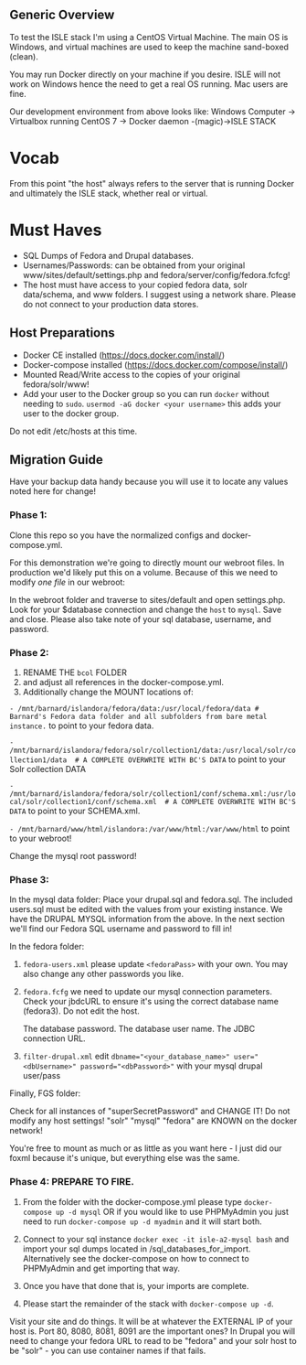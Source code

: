 ## Generic Overview

To test the ISLE stack I'm using a CentOS Virtual Machine.  The main OS is Windows, and virtual machines are used to keep the machine sand-boxed (clean).

You may run Docker directly on your machine if you desire.  ISLE will not work on Windows hence the need to get a real OS running.  Mac users are fine.

Our development environment from above looks like: Windows Computer -> Virtualbox running CentOS 7 -> Docker daemon -(magic)->ISLE STACK

Vocab
=
From this point "the host" always refers to the server that is running Docker and ultimately the ISLE stack, whether real or virtual.


Must Haves
=
  - SQL Dumps of Fedora and Drupal databases.
  - Usernames/Passwords: can be obtained from your original www/sites/default/settings.php and fedora/server/config/fedora.fcfcg!
  - The host must have access to your copied fedora data, solr data/schema, and www folders.  I suggest using a network share.  Please do not connect to your production data stores.


## Host Preparations

  - Docker CE installed  (https://docs.docker.com/install/)
  - Docker-compose installed (https://docs.docker.com/compose/install/)
  - Mounted Read/Write access to the copies of your original fedora/solr/www!
  - Add your user to the Docker group so you can run `docker` without needing to `sudo`.  `usermod -aG docker <your username>` this adds your user to the docker group.

Do not edit /etc/hosts at this time.

## Migration Guide

Have your backup data handy because you will use it to locate any values noted here for change!

### Phase 1:
Clone this repo so you have the normalized configs and docker-compose.yml.  

For this demonstration we're going to directly mount our webroot files.  In production we'd likely put this on a volume.
Because of this we need to modify _one file_ in our webroot:

In the webroot folder and traverse to sites/default and open settings.php.  Look for your $database connection and change the `host` to `mysql`.  Save and close.  Please also take note of your sql database, username, and password.

### Phase 2:
1. RENAME THE `bcol` FOLDER
2. and adjust all references in the docker-compose.yml.
3. Additionally change the MOUNT locations of:

`- /mnt/barnard/islandora/fedora/data:/usr/local/fedora/data # Barnard's Fedora data folder and all subfolders from bare metal instance.` to point to your fedora data.

`- /mnt/barnard/islandora/fedora/solr/collection1/data:/usr/local/solr/collection1/data  # A COMPLETE OVERWRITE WITH BC'S DATA` to point to your Solr collection DATA

`- /mnt/barnard/islandora/fedora/solr/collection1/conf/schema.xml:/usr/local/solr/collection1/conf/schema.xml  # A COMPLETE OVERWRITE WITH BC'S DATA` to point to your SCHEMA.xml.

`- /mnt/barnard/www/html/islandora:/var/www/html:/var/www/html` to point to your webroot!

Change the mysql root password!


### Phase 3:
In the mysql data folder:
Place your drupal.sql and fedora.sql.  The included users.sql must be edited with the values from your existing instance.  We have the DRUPAL MYSQL information from the above.  In the next section we'll find our Fedora SQL username and password to fill in!

In the fedora folder:  
1. `fedora-users.xml` please update `<fedoraPass>` with your own.  You may also change any other passwords you like.
2. `fedora.fcfg` we need to update our mysql connection parameters. Check your jbdcURL to ensure it's using the correct database name (fedora3).  Do not edit the host.

    <param name="dbPassword" value="superSecretPassword">
      <comment>The database password.</comment>
    </param>

    <param name="dbUsername" value="fedoraDBuser">
      <comment>The database user name.</comment>
    </param>

    <param name="jdbcURL" value="jdbc:mysql://mysql:3306/fedora3?useUnicode=true&amp;amp;characterEncoding=UTF-8&amp;amp;autoReconnect=true">
      <comment>The JDBC connection URL.</comment>
    </param>

3. `filter-drupal.xml` edit `dbname="<your_database_name>" user="<dbUsername>" password="<dbPassword>"` with your mysql drupal user/pass

Finally, FGS folder:

Check for all instances of "superSecretPassword" and CHANGE IT!  Do not modify any host settings!  "solr" "mysql" "fedora" are KNOWN on the docker network!

You're free to mount as much or as little as you want here - I just did our foxml because it's unique, but everything else was the same. 

### Phase 4: PREPARE TO FIRE.
1. From the folder with the docker-compose.yml please type `docker-compose up -d mysql` OR
if you would like to use PHPMyAdmin you just need to run `docker-compose up -d myadmin` and it will start both. 

2. Connect to your sql instance `docker exec -it isle-a2-mysql bash` and import your sql dumps located in /sql_databases_for_import.  Alternatively see the docker-compose on how to connect to PHPMyAdmin and get importing that way. 

3. Once you have that done that is, your imports are complete.  

4. Please start the remainder of the stack with `docker-compose up -d`.

Visit your site and do things.  It will be at whatever the EXTERNAL IP of your host is. Port 80, 8080, 8081, 8091 are the important ones?  In Drupal you will need to change your fedora URL to read to be "fedora" and your solr host to be "solr" - you can use container names if that fails.
